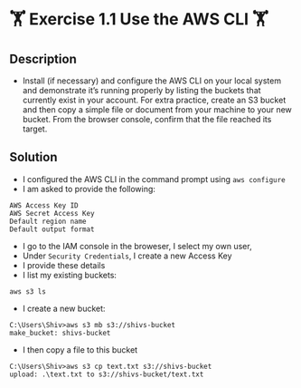 # 🏋️ Exercise 1.1 Use the AWS CLI 🏋️

## Description
* Install (if necessary) and configure the AWS CLI on your local system and demonstrate
it’s running properly by listing the buckets that currently exist in your account. For extra
practice, create an S3 bucket and then copy a simple file or document from your machine
to your new bucket. From the browser console, confirm that the file reached its target.

## Solution
* I configured the AWS CLI in the command prompt using `aws configure`
* I am asked to provide the following:
```
AWS Access Key ID 
AWS Secret Access Key
Default region name
Default output format  
```
* I go to the IAM console in the broweser, I select my own user,
* Under `Security Credentials`, I create a new Access Key
* I provide these details
* I list my existing buckets:
```
aws s3 ls
```

* I create a new bucket:
```
C:\Users\Shiv>aws s3 mb s3://shivs-bucket
make_bucket: shivs-bucket
```
* I then copy a file to this bucket
```
C:\Users\Shiv>aws s3 cp text.txt s3://shivs-bucket
upload: .\text.txt to s3://shivs-bucket/text.txt
```